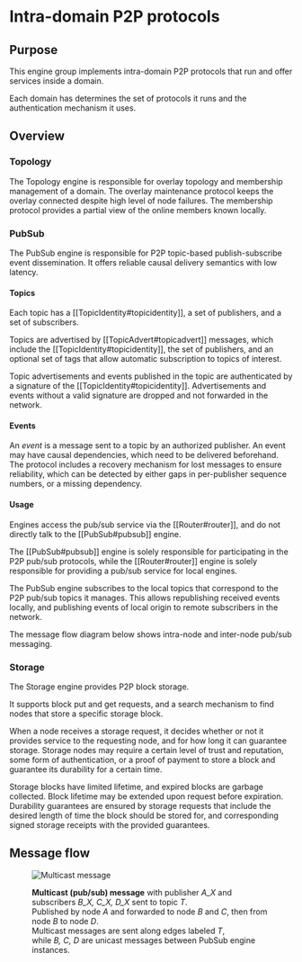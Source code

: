 # Intra-domain P2P protocols

## Purpose

<!-- --8<-- [start:purpose] -->
This engine group implements intra-domain P2P protocols that run and offer services inside a domain.

Each domain has determines the set of protocols it runs
and the authentication mechanism it uses.
<!-- --8<-- [end:purpose] -->

## Overview

<div class="v2">

### Topology

The Topology engine is responsible for overlay topology and membership management of a domain.
The overlay maintenance protocol keeps the overlay connected despite high level of node failures.
The membership protocol provides a partial view of the online members known locally.

</div>

### PubSub

The PubSub engine is responsible for P2P topic-based publish-subscribe event dissemination.
It offers reliable causal delivery semantics with low latency.

#### Topics

Each topic has a [[TopicIdentity#topicidentity]], a set of publishers, and a set of subscribers.

Topics are advertised by [[TopicAdvert#topicadvert]] messages,
which include the [[TopicIdentity#topicidentity]], the set of publishers,
and an optional set of tags that allow automatic subscription to topics of interest.

Topic advertisements and events published in the topic
are authenticated by a signature of the [[TopicIdentity#topicidentity]].
Advertisements and events without a valid signature are dropped and not forwarded in the network.

#### Events

An *event* is a message sent to a topic by an authorized publisher.
An event may have causal dependencies, which need to be delivered beforehand.
The protocol includes a recovery mechanism for lost messages to ensure reliability,
which can be detected by either gaps in per-publisher sequence numbers,
or a missing dependency.

#### Usage

Engines access the pub/sub service via the [[Router#router]],
and do not directly talk to the [[PubSub#pubsub]] engine.

The [[PubSub#pubsub]] engine is solely responsible for participating in the P2P pub/sub protocols,
while the [[Router#router]] engine is solely responsible for providing a pub/sub service for local engines.

The PubSub engine subscribes to the local topics that correspond to the P2P pub/sub topics it manages.
This allows republishing received events locally, and publishing events of local origin to remote subscribers in the network.

The message flow diagram below shows intra-node and inter-node pub/sub messaging.

### Storage

The Storage engine provides P2P block storage.

It supports block put and get requests,
and a search mechanism to find nodes that store a specific storage block.

When a node receives a storage request,
it decides whether or not it provides service to the requesting node,
and for how long it can guarantee storage.
Storage nodes may require a certain level of trust and reputation,
some form of authentication, or a proof of payment
to store a block and guarantee its durability for a certain time.

Storage blocks have limited lifetime, and expired blocks are garbage collected.
Block lifetime may be extended upon request before expiration.
Durability guarantees are ensured by storage requests that include the desired length of time the block should be stored for,
and corresponding signed storage receipts with the provided guarantees.

## Message flow

<!-- Diagram illustrating message flows between engines -->

<figure class="invertable wide img-max">

![Multicast message](multicast.dot.svg)

<!-- --8<-- [start:fig-multicast-caption] -->
<figcaption>

**Multicast (pub/sub) message** with publisher *A_X* and subscribers *B_X, C_X, D_X* sent to topic *T*.  
Published by node *A* and forwarded to node *B* and *C*, then from node *B* to node *D*.  
Multicast messages are sent along edges labeled *T*,  
while *B, C, D* are unicast messages between PubSub engine instances.

</figcaption>
<!-- --8<-- [end:fig-multicast-caption] -->

</figure>
